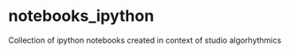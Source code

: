 notebooks_ipython
=================

Collection of ipython notebooks created in context of studio algorhythmics
